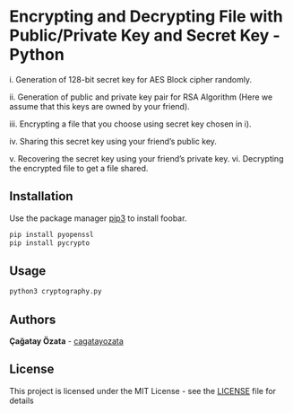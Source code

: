 # Encrypting and Decrypting File with Public/Private Key and Secret Key - Python

i. Generation of 128-bit secret key for AES Block cipher randomly.

ii. Generation of public and private key pair for RSA Algorithm (Here we assume that this keys are owned by your friend).

iii. Encrypting a file that you choose using secret key chosen in i).

iv. Sharing this secret key using your friend’s public key.

v. Recovering the secret key using your friend’s private key.
vi. Decrypting the encrypted file to get a file shared.

## Installation

Use the package manager [pip3](https://pip.pypa.io/en/stable/) to install foobar.

```bash
pip install pyopenssl
pip install pycrypto
```

## Usage

```python
python3 cryptography.py
```

## Authors

**Çağatay Özata** - [cagatayozata](https://github.com/cagatayozata)

## License
This project is licensed under the MIT License - see the [LICENSE](LICENSE) file for details

